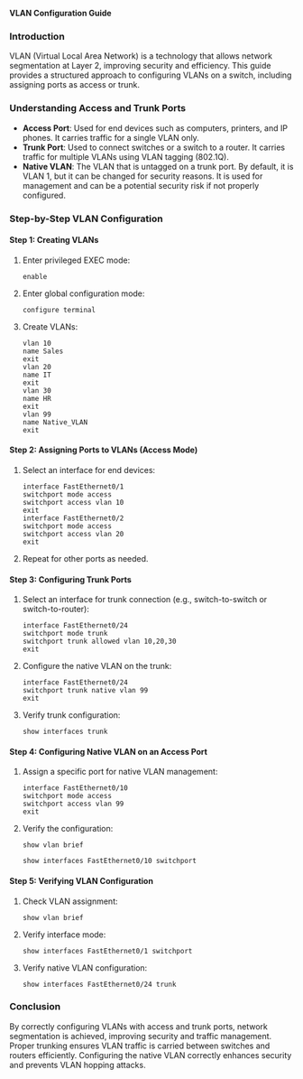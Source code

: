 **VLAN Configuration Guide**

### **Introduction**
VLAN (Virtual Local Area Network) is a technology that allows network segmentation at Layer 2, improving security and efficiency. This guide provides a structured approach to configuring VLANs on a switch, including assigning ports as access or trunk.

### **Understanding Access and Trunk Ports**
- **Access Port**: Used for end devices such as computers, printers, and IP phones. It carries traffic for a single VLAN only.
- **Trunk Port**: Used to connect switches or a switch to a router. It carries traffic for multiple VLANs using VLAN tagging (802.1Q).
- **Native VLAN**: The VLAN that is untagged on a trunk port. By default, it is VLAN 1, but it can be changed for security reasons. It is used for management and can be a potential security risk if not properly configured.

### **Step-by-Step VLAN Configuration**
#### **Step 1: Creating VLANs**
1. Enter privileged EXEC mode:
   ```
   enable
   ```
2. Enter global configuration mode:
   ```
   configure terminal
   ```
3. Create VLANs:
   ```
   vlan 10
   name Sales
   exit
   vlan 20
   name IT
   exit
   vlan 30
   name HR
   exit
   vlan 99
   name Native_VLAN
   exit
   ```

#### **Step 2: Assigning Ports to VLANs (Access Mode)**
1. Select an interface for end devices:
   ```
   interface FastEthernet0/1
   switchport mode access
   switchport access vlan 10
   exit
   interface FastEthernet0/2
   switchport mode access
   switchport access vlan 20
   exit
   ```
2. Repeat for other ports as needed.

#### **Step 3: Configuring Trunk Ports**
1. Select an interface for trunk connection (e.g., switch-to-switch or switch-to-router):
   ```
   interface FastEthernet0/24
   switchport mode trunk
   switchport trunk allowed vlan 10,20,30
   exit
   ```
2. Configure the native VLAN on the trunk:
   ```
   interface FastEthernet0/24
   switchport trunk native vlan 99
   exit
   ```
3. Verify trunk configuration:
   ```
   show interfaces trunk
   ```

#### **Step 4: Configuring Native VLAN on an Access Port**
1. Assign a specific port for native VLAN management:
   ```
   interface FastEthernet0/10
   switchport mode access
   switchport access vlan 99
   exit
   ```
2. Verify the configuration:
   ```
   show vlan brief
   ```
   ```
   show interfaces FastEthernet0/10 switchport
   ```

#### **Step 5: Verifying VLAN Configuration**
1. Check VLAN assignment:
   ```
   show vlan brief
   ```
2. Verify interface mode:
   ```
   show interfaces FastEthernet0/1 switchport
   ```
3. Verify native VLAN configuration:
   ```
   show interfaces FastEthernet0/24 trunk
   ```

### **Conclusion**
By correctly configuring VLANs with access and trunk ports, network segmentation is achieved, improving security and traffic management. Proper trunking ensures VLAN traffic is carried between switches and routers efficiently. Configuring the native VLAN correctly enhances security and prevents VLAN hopping attacks.


